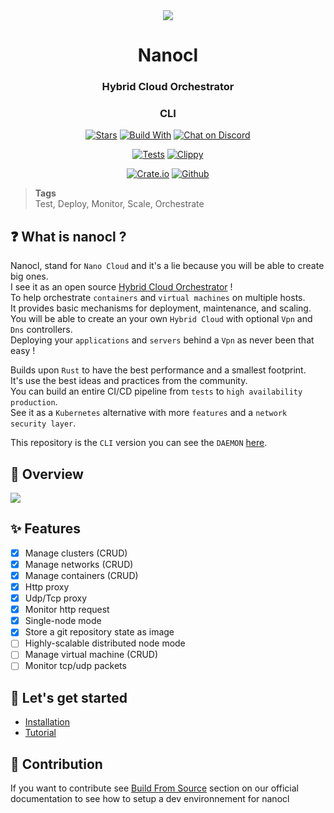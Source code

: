 <div align="center">
  <img src="https://download.next-hat.com/ressources/images/logo.png" >
  <h1>Nanocl</h1>
  <h3>Hybrid Cloud Orchestrator</h3>
  <h3>CLI</h3>
  <p>

  [![Stars](https://img.shields.io/github/stars/nxthat/nanocl?label=%E2%AD%90%20stars%20%E2%AD%90)](https://github.com/nxthat/nanocl)
  [![Build With](https://img.shields.io/badge/built_with-Rust-dca282.svg?style=flat)](https://github.com/nxthat/nanocl)
  [![Chat on Discord](https://img.shields.io/discord/1011267493114949693?label=chat&logo=discord&style=flat)](https://discord.gg/WV4Aac8uZg)

  </p>

  <p>

  [![Tests](https://github.com/nxthat/nanocl/actions/workflows/tests.yml/badge.svg)](https://github.com/nxthat/nanocl/actions/workflows/tests.yml)
  [![Clippy](https://github.com/nxthat/nanocl/actions/workflows/clippy.yml/badge.svg)](https://github.com/nxthat/nanocl/actions/workflows/clippy.yml)

  </p>

  <p>

  [![Crate.io](https://img.shields.io/crates/v/nanocl?style=flat)](https://crates.io/crates/nanocl)
  [![Github](https://img.shields.io/github/v/release/nxthat/nanocl?style=flat)](https://github.com/nxthat/nanocl/releases/latest)

  </p>

</div>

<blockquote class="tags">
 <strong>Tags</strong>
 </br>
 <span id="nxtmdoc-meta-keywords">
   Test, Deploy, Monitor, Scale, Orchestrate 
 </span>
</blockquote>

## ❓ What is nanocl ?

Nanocl, stand for `Nano Cloud` and it's a lie because you will be able to create big ones. <br />
I see it as an open source [Hybrid Cloud Orchestrator](https://docs.next-hat.com/docs/guides/nanocl/overview) ! <br />
To help orchestrate `containers` and `virtual machines` on multiple hosts. <br />
It provides basic mechanisms for deployment, maintenance, and scaling. <br />
You will be able to create an your own `Hybrid Cloud` with optional `Vpn` and `Dns` controllers. <br />
Deploying your `applications` and `servers` behind a `Vpn` as never been that easy !

Builds upon `Rust` to have the best performance and a smallest footprint. <br />
It's use the best ideas and practices from the community. <br />
You can build an entire CI/CD pipeline from `tests` to `high availability production`. <br />
See it as a `Kubernetes` alternative with more `features` and a `network security layer`.

This repository is the `CLI` version you can see the `DAEMON` [here](https://github.com/nxthat/nanocld).

## 📙 Overview

<img src="https://download.next-hat.com/ressources/images/infra.png" />

## ✨ Features
- [x] Manage clusters (CRUD)
- [x] Manage networks (CRUD)
- [x] Manage containers (CRUD)
- [x] Http proxy
- [x] Udp/Tcp proxy
- [x] Monitor http request
- [x] Single-node mode
- [x] Store a git repository state as image
- [ ] Highly-scalable distributed node mode
- [ ] Manage virtual machine (CRUD)
- [ ] Monitor tcp/udp packets

## 🎉 Let's get started

- [Installation](https://docs.next-hat.com/docs/setups/nanocl)
- [Tutorial](https://docs.next-hat.com/docs/guides/nanocl/get-started)

## 🔨 Contribution

If you want to contribute see [Build From Source](https://docs.next-hat.com/docs/setups/nanocl/linux/from-sources)
section on our official documentation to see how to setup a dev environnement for nanocl
